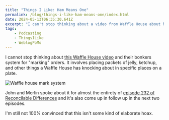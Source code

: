 ```yaml
---
title: "Things I Like: Ham Means One"
permalink: /blog/things-i-like-ham-means-one/index.html
date: 2024-05-13T06:35:30.641Z
excerpt: "I can't stop thinking about a video from Waffle House about how they \"mark\" orders"
tags:
    - Podcasting
    - ThingsILike
    - WeblogPoMo
---
```


I cannot stop thinking about [this Waffle House video](https://www.youtube.com/watch?v=Jky5ZXI0axc&feature=youtu.be) and their bonkers system for "marking" orders. It involves placing packets of jelly, ketchup, and other things a Waffle House has knocking about in specific places on a plate.

![Waffle house mark system](https://cdn.rknight.me/site/waffle-house-mark-system.jpg)

John and Merlin spoke about it for almost the entirety of [episode 232 of Reconcilable Differences](https://www.relay.fm/rd/232) and it's also come up in follow up in the next two episodes.

I'm still not 100% convinced that this isn't some kind of elaborate hoax.